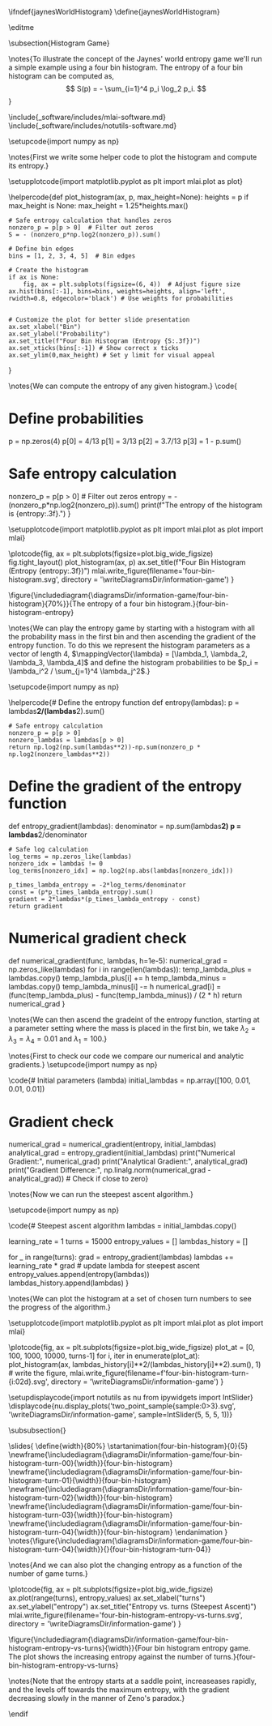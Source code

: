 \ifndef{jaynesWorldHistogram}
\define{jaynesWorldHistogram}

\editme

\subsection{Histogram Game}

\notes{To illustrate the concept of the Jaynes' world entropy game we'll run a simple example using a four bin histogram. The entropy of a four bin histogram can be computed as,
$$
S(p) = - \sum_{i=1}^4 p_i \log_2 p_i.
$$
}

\include{_software/includes/mlai-software.md}
\include{_software/includes/notutils-software.md}

\setupcode{import numpy as np}

\notes{First we write some helper code to plot the histogram and compute its entropy.}

\setupplotcode{import matplotlib.pyplot as plt
import mlai.plot as plot}

\helpercode{def plot_histogram(ax, p, max_height=None):
    heights = p
    if max_height is None:
        max_height = 1.25*heights.max()
    
    # Safe entropy calculation that handles zeros
    nonzero_p = p[p > 0]  # Filter out zeros
    S = - (nonzero_p*np.log2(nonzero_p)).sum()

    # Define bin edges
    bins = [1, 2, 3, 4, 5]  # Bin edges

    # Create the histogram
    if ax is None:
        fig, ax = plt.subplots(figsize=(6, 4))  # Adjust figure size 
    ax.hist(bins[:-1], bins=bins, weights=heights, align='left', rwidth=0.8, edgecolor='black') # Use weights for probabilities


    # Customize the plot for better slide presentation
    ax.set_xlabel("Bin")
    ax.set_ylabel("Probability")
    ax.set_title(f"Four Bin Histogram (Entropy {S:.3f})")
    ax.set_xticks(bins[:-1]) # Show correct x ticks
    ax.set_ylim(0,max_height) # Set y limit for visual appeal
}

\notes{We can compute the entropy of any given histogram.}
\code{
# Define probabilities
p = np.zeros(4)
p[0] = 4/13
p[1] = 3/13
p[2] = 3.7/13
p[3] = 1 - p.sum()

# Safe entropy calculation
nonzero_p = p[p > 0]  # Filter out zeros
entropy = - (nonzero_p*np.log2(nonzero_p)).sum()
print(f"The entropy of the histogram is {entropy:.3f}.")
}

\setupplotcode{import matplotlib.pyplot as plt
import mlai.plot as plot
import mlai}

\plotcode{fig, ax = plt.subplots(figsize=plot.big_wide_figsize)
fig.tight_layout()
plot_histogram(ax, p)
ax.set_title(f"Four Bin Histogram (Entropy {entropy:.3f})")
mlai.write_figure(filename='four-bin-histogram.svg', 
				  directory = '\writeDiagramsDir/information-game')
}

\figure{\includediagram{\diagramsDir/information-game/four-bin-histogram}{70%}}{The entropy of a four bin histogram.}{four-bin-histogram-entropy}

\notes{We can play the entropy game by starting with a histogram with all the probability mass in the first bin and then ascending the gradient of the entropy function. To do this we represent the histogram parameters as a vector of length 4, $\mappingVector{\lambda} = [\lambda_1, \lambda_2, \lambda_3, \lambda_4]$ and define the histogram probabilities to be $p_i = \lambda_i^2 / \sum_{j=1}^4 \lambda_j^2$.}

\setupcode{import numpy as np}

\helpercode{# Define the entropy function 
def entropy(lambdas):
    p = lambdas**2/(lambdas**2).sum()
    
    # Safe entropy calculation
    nonzero_p = p[p > 0]
    nonzero_lambdas = lambdas[p > 0]
    return np.log2(np.sum(lambdas**2))-np.sum(nonzero_p * np.log2(nonzero_lambdas**2))

# Define the gradient of the entropy function
def entropy_gradient(lambdas):
    denominator = np.sum(lambdas**2)
    p = lambdas**2/denominator
    
    # Safe log calculation
    log_terms = np.zeros_like(lambdas)
    nonzero_idx = lambdas != 0
    log_terms[nonzero_idx] = np.log2(np.abs(lambdas[nonzero_idx]))
    
    p_times_lambda_entropy = -2*log_terms/denominator
    const = (p*p_times_lambda_entropy).sum()
    gradient = 2*lambdas*(p_times_lambda_entropy - const)
    return gradient

# Numerical gradient check
def numerical_gradient(func, lambdas, h=1e-5):
    numerical_grad = np.zeros_like(lambdas)
    for i in range(len(lambdas)):
        temp_lambda_plus = lambdas.copy()
        temp_lambda_plus[i] += h
        temp_lambda_minus = lambdas.copy()
        temp_lambda_minus[i] -= h
        numerical_grad[i] = (func(temp_lambda_plus) - func(temp_lambda_minus)) / (2 * h)
    return numerical_grad
}

\notes{We can then ascend the gradeint of the entropy function, starting at a parameter setting where the mass is placed in the first bin, we take $\lambda_2 = \lambda_3 = \lambda_4 = 0.01$ and $\lambda_1 = 100$.}

\notes{First to check our code we compare our numerical and analytic gradients.}
\setupcode{import numpy as np}

\code{# Initial parameters (lambda)
initial_lambdas = np.array([100, 0.01, 0.01, 0.01])

# Gradient check
numerical_grad = numerical_gradient(entropy, initial_lambdas)
analytical_grad = entropy_gradient(initial_lambdas)
print("Numerical Gradient:", numerical_grad)
print("Analytical Gradient:", analytical_grad)
print("Gradient Difference:", np.linalg.norm(numerical_grad - analytical_grad))  # Check if close to zero}

\notes{Now we can run the steepest ascent algorithm.}

\setupcode{import numpy as np}

\code{# Steepest ascent algorithm
lambdas = initial_lambdas.copy()

learning_rate = 1
turns = 15000
entropy_values = []
lambdas_history = []

for _ in range(turns):
    grad = entropy_gradient(lambdas)
    lambdas += learning_rate * grad # update lambda for steepest ascent
    entropy_values.append(entropy(lambdas))
    lambdas_history.append(lambdas)
}

\notes{We can plot the histogram at a set of chosen turn numbers to see the progress of the algorithm.}

\setupplotcode{import matplotlib.pyplot as plt
import mlai.plot as plot
import mlai}

\plotcode{fig, ax = plt.subplots(figsize=plot.big_wide_figsize)
plot_at = [0, 100, 1000, 10000, turns-1]
for i, iter in enumerate(plot_at):
    plot_histogram(ax, lambdas_history[i]**2/(lambdas_history[i]**2).sum(), 1)
    # write the figure,
    mlai.write_figure(filename=f'four-bin-histogram-turn-{i:02d}.svg', 
					  directory = '\writeDiagramsDir/information-game')
}

\setupdisplaycode{import notutils as nu
from ipywidgets import IntSlider}
\displaycode{nu.display_plots('two_point_sample{sample:0>3}.svg', 
                            '\writeDiagramsDir/information-game', 
							sample=IntSlider(5, 5, 5, 1))}
							

\subsubsection{}

\slides{
\define{width}{80%}
\startanimation{four-bin-histogram}{0}{5}
\newframe{\includediagram{\diagramsDir/information-game/four-bin-histogram-turn-00}{\width}}{four-bin-histogram}
\newframe{\includediagram{\diagramsDir/information-game/four-bin-histogram-turn-01}{\width}}{four-bin-histogram}
\newframe{\includediagram{\diagramsDir/information-game/four-bin-histogram-turn-02}{\width}}{four-bin-histogram}
\newframe{\includediagram{\diagramsDir/information-game/four-bin-histogram-turn-03}{\width}}{four-bin-histogram}
\newframe{\includediagram{\diagramsDir/information-game/four-bin-histogram-turn-04}{\width}}{four-bin-histogram}
\endanimation
}
\notes{\figure{\includediagram{\diagramsDir/information-game/four-bin-histogram-turn-04}{\width}}{}{four-bin-histogram-turn-04}}

\notes{And we can also plot the changing entropy as a function of the number of game turns.}

\plotcode{fig, ax = plt.subplots(figsize=plot.big_wide_figsize)
ax.plot(range(turns), entropy_values)
ax.set_xlabel("turns")
ax.set_ylabel("entropy")
ax.set_title("Entropy vs. turns (Steepest Ascent)")
mlai.write_figure(filename='four-bin-histogram-entropy-vs-turns.svg', 
				  directory = '\writeDiagramsDir/information-game')
}

\figure{\includediagram{\diagramsDir/information-game/four-bin-histogram-entropy-vs-turns}{\width}}{Four bin histogram entropy game. The plot shows the increasing entropy against the number of turns.}{four-bin-histogram-entropy-vs-turns}

\notes{Note that the entropy starts at a saddle point, increaseases rapidly, and the levels off towards the maximum entropy, with the gradient decreasing slowly in the manner of Zeno's paradox.}

\endif

